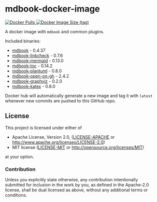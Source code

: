 # mdbook-docker-image

[
  ![Docker Pulls](https://img.shields.io/docker/pulls/sinashk/mdbook-docker-image)
  ![Docker Image Size (tag)](https://img.shields.io/docker/image-size/sinashk/mdbook-docker-image/latest)
][image]

A docker image with `mdbook` and common plugins.

Included binaries:

- [mdbook](https://crates.io/crates/mdbook) - 0.4.37
- [mdbook-linkcheck](https://crates.io/crates/mdbook-linkcheck) - 0.7.6
- [mdbook-mermaid](https://crates.io/crates/mdbook-mermaid) - 0.13.0
- [mdbook-toc](https://crates.io/crates/mdbook-toc) - 0.14.2
- [mdbook-plantuml](https://crates.io/crates/mdbook-plantuml) - 0.8.0
- [mdbook-open-on-gh](https://crates.io/crates/mdbook-open-on-gh) - 2.4.2
- [mdbook-graphviz](https://crates.io/crates/mdbook-graphviz) - 0.2.0
- [mdbook-katex](https://crates.io/crates/mdbook-katex) - 0.8.0

Docker hub will automatically generate a new image and tag it with `latest`
whenever new commits are pushed to this GitHub repo.

## License

This project is licensed under either of

 * Apache License, Version 2.0, ([LICENSE-APACHE](LICENSE-APACHE.md) or
   http://www.apache.org/licenses/LICENSE-2.0)
 * MIT license ([LICENSE-MIT](LICENSE-MIT.md) or
   http://opensource.org/licenses/MIT)

at your option.

### Contribution

Unless you explicitly state otherwise, any contribution intentionally
submitted for inclusion in the work by you, as defined in the Apache-2.0
license, shall be dual licensed as above, without any additional terms or
conditions.

[image]: https://hub.docker.com/r/sinashk/mdbook-docker-image

